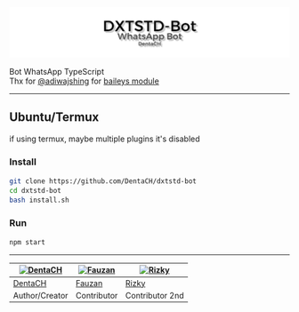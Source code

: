 <head>
    <a href="https://github.com/DentaCH/dxtstd-bot">
        <img src="https://raw.githubusercontent.com/DentaCH/dxtstd-bot/assets/banner.jpg"> </img>
    </a>
</head>
<body>

Bot WhatsApp TypeScript  
Thx for [@adiwajshing](https://github.com/adiwajshing) for [baileys module](https://github.com/adiwajshing/baileys)

--------

## Ubuntu/Termux
if using termux, maybe multiple plugins it's disabled

### Install

```bash
git clone https://github.com/DentaCH/dxtstd-bot
cd dxtstd-bot
bash install.sh
```

### Run
```bash
npm start
```

--------
<!---
## Windows

### Install
* Install [`NodeJS`](https://nodejs.org/en/download)
* Install [`FFmpeg`](https://ffmpeg.org/download.html) (**Don't Forget Add FFmpeg to PATH enviroment variables**)
```
npm install -g ts-node nodemon
git clone https://github.com/DentaCH/dxtstd-bot
cd dxtstd-bot
npm install
npm start

```
--------
--->


[![DentaCH](https://github.com/DentaCH.png?size=100)](https://github.com/DentaCH) | [![Fauzan](https://github.com/Fau-Zan.png?size=100)](https://github.com/Fau-Zan) | [![Rizky](https://github.com/Rizxyu.png?size=100)](https://github.com/Rizxyu)
----|----|----
[DentaCH](https://github.com/DentaCH) | [Fauzan](https://github.com/Fau-Zan) | [Rizky](https://github.com/Rizxyu)
Author/Creator | Contributor | Contributor 2nd
</body>
